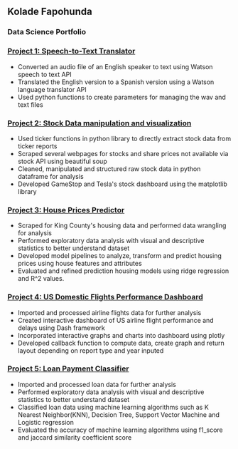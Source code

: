 ## Kolade Fapohunda
### Data Science Portfolio

### [ Project 1: Speech-to-Text Translator](https://github.com/kfapohunda1/Python_Course/blob/02e02349725b95c4e28d28e2bf998b93457b3c84/Speech%20to%20Text%20Translator.ipynb)

   * Converted an audio file of an English speaker to text using Watson speech to text API
   * Translated the English version to a Spanish version using a Watson language translator API
   * Used python functions to create parameters for managing the wav and text files

### [ Project 2: Stock Data manipulation and visualization](https://github.com/kfapohunda1/Python_Course/blob/2135b7428390e3b950f75e304a9dc354097b2e5a/Jupyter%20Notebook%20(9).ipynb)

   * Used  ticker functions in python library to directly extract stock data from ticker reports
   * Scraped several webpages for stocks and share prices not available via stock API using beautiful soup 
   * Cleaned, manipulated and structured raw stock data in python dataframe for analysis 
   * Developed GameStop and Tesla's stock dashboard using the matplotlib library


### [ Project 3: House Prices Predictor ](https://github.com/kfapohunda1/Python_Course/blob/6de88edb90bf3b05613ef8a434a5587e38be6263/Predicting%20House%20Sales%20in%20King%20County,%20USA%20.ipynb)

   * Scraped for King County's housing data and performed data wrangling for analysis
   * Performed exploratory data analysis with visual and descriptive statistics to better understand dataset
   * Developed model pipelines to analyze, transform and predict housing prices using house features and attributes
   * Evaluated and refined prediction housing models using ridge regression and R^2 values.
   
     
### [Project 4: US Domestic Flights Performance Dashboard](https://github.com/kfapohunda1/Python_Course/blob/6a4d8993c4e633a29c1411a6010efc97c9be703b/US%20Domestic%20Airline%20Flights%20Performance%20Dashboard%20from%202005-2020.ipynb) 
   
   * Imported and processed airline flights data for further analysis 
   * Created interactive dashboard of US airline flight performance and delays using Dash framework
   * Incorporated interactive graphs and charts into dashboard using plotly
   * Developed callback function to compute data, create graph and return layout depending on report type and year inputed


### [Project 5: Loan Payment Classifier](https://github.com/kfapohunda1/Python-and-SQL-Course/blob/4813b13c3b81d2c4a0d0797405ddebad969c38d9/Loan%20Payment%20Classifier.ipynb) 
   
   * Imported and processed loan data for further analysis 
   * Performed exploratory data analysis with visual and descriptive statistics to better understand dataset
   * Classified loan data using machine learning algorithms such as  K Nearest Neighbor(KNN), Decision Tree, Support Vector Machine and Logistic regression
   * Evaluated the accuracy of machine learning algorithms using f1_score and jaccard similarity coefficient score

